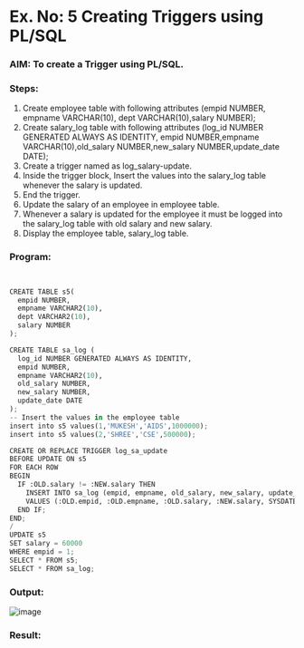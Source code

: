 # Ex. No: 5 Creating Triggers using PL/SQL

### AIM: To create a Trigger using PL/SQL.

### Steps:
1. Create employee table with following attributes (empid NUMBER, empname VARCHAR(10), dept VARCHAR(10),salary NUMBER);
2. Create salary_log table with following attributes (log_id NUMBER GENERATED ALWAYS AS IDENTITY, empid NUMBER,empname VARCHAR(10),old_salary NUMBER,new_salary NUMBER,update_date DATE);
3. Create a trigger named as log_salary-update.
4. Inside the trigger block, Insert the values into the salary_log table whenever the salary is updated.
5. End the trigger.
6. Update the salary of an employee in employee table.
7. Whenever a salary is updated for the employee it must be logged into the salary_log table with old salary and new salary.
8. Display the employee table, salary_log table.

### Program:

```python


CREATE TABLE s5(
  empid NUMBER,
  empname VARCHAR2(10),
  dept VARCHAR2(10),
  salary NUMBER
);

CREATE TABLE sa_log (
  log_id NUMBER GENERATED ALWAYS AS IDENTITY,
  empid NUMBER,
  empname VARCHAR2(10),
  old_salary NUMBER,
  new_salary NUMBER,
  update_date DATE
);
-- Insert the values in the employee table
insert into s5 values(1,'MUKESH','AIDS',1000000);
insert into s5 values(2,'SHREE','CSE',500000);

CREATE OR REPLACE TRIGGER log_sa_update
BEFORE UPDATE ON s5
FOR EACH ROW
BEGIN
  IF :OLD.salary != :NEW.salary THEN
    INSERT INTO sa_log (empid, empname, old_salary, new_salary, update_date)
    VALUES (:OLD.empid, :OLD.empname, :OLD.salary, :NEW.salary, SYSDATE);
  END IF;
END;
/
UPDATE s5
SET salary = 60000
WHERE empid = 1;
SELECT * FROM s5;
SELECT * FROM sa_log;


```
### Output:
![image]()

### Result:
